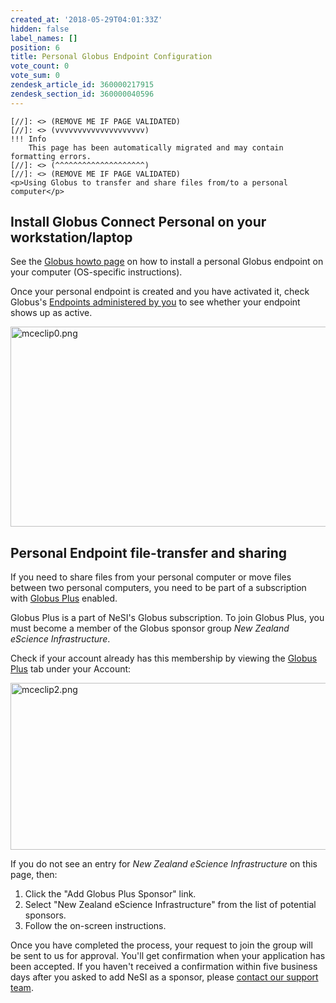 ```yaml
---
created_at: '2018-05-29T04:01:33Z'
hidden: false
label_names: []
position: 6
title: Personal Globus Endpoint Configuration
vote_count: 0
vote_sum: 0
zendesk_article_id: 360000217915
zendesk_section_id: 360000040596
---
```



    [//]: <> (REMOVE ME IF PAGE VALIDATED)
    [//]: <> (vvvvvvvvvvvvvvvvvvvv)
    !!! Info
        This page has been automatically migrated and may contain formatting errors.
    [//]: <> (^^^^^^^^^^^^^^^^^^^^)
    [//]: <> (REMOVE ME IF PAGE VALIDATED)
    <p>Using Globus to transfer and share files from/to a personal computer</p>
<h2>Install Globus Connect Personal on your workstation/laptop</h2>
<p>See the <a href="https://docs.globus.org/how-to/">Globus howto page</a> on how to install a personal Globus endpoint on your computer (OS-specific instructions).</p>
<p>Once your personal endpoint is created and you have activated it, check Globus's <a href="https://app.globus.org/endpoints?scope=administered-by-me">Endpoints administered by you</a> to see whether your endpoint shows up as active.</p>
<p><img src="https://support.nesi.org.nz/hc/article_attachments/360002038695/mceclip0.png" alt="mceclip0.png" width="754" height="320"></p>
<h2>Personal Endpoint file-transfer and sharing</h2>
<p>If you need to share files from your personal computer or move files between two personal computers, you need to be part of a subscription with <a href="https://www.globus.org/subscriptions" target="_self">Globus Plus</a> enabled.</p>
<p>Globus Plus is a part of NeSI's Globus subscription. To join Globus Plus, you must become a member of the Globus sponsor group <em>New Zealand eScience Infrastructure</em>.</p>
<p>Check if your account already has this membership by viewing the <a href="https://app.globus.org/account/plus">Globus Plus</a> tab under your Account:</p>
<p><img src="https://support.nesi.org.nz/hc/article_attachments/360002147236/mceclip2.png" alt="mceclip2.png" width="880" height="267"></p>
<p>If you do not see an entry for <em>New Zealand eScience Infrastructure</em> on this page, then:</p>
<ol>
<li>Click the "Add Globus Plus Sponsor" link.</li>
<li>Select "New Zealand eScience Infrastructure" from the list of potential sponsors.</li>
<li>Follow the on-screen instructions.</li>
</ol>
<p>Once you have completed the process, your request to join the group will be sent to us for approval. You'll get confirmation when your application has been accepted. If you haven't received a confirmation within five business days after you asked to add NeSI as a sponsor, please <a href="https://support.nesi.org.nz/hc/requests/new" target="_self">contact our support team</a>.</p>